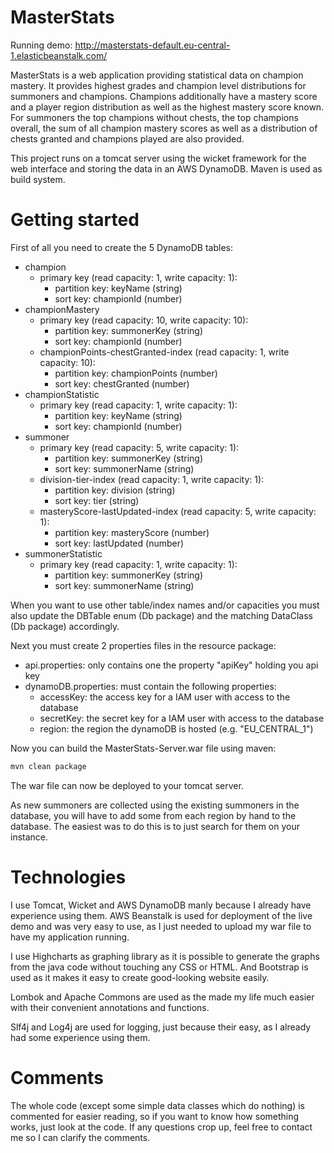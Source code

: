 # MasterStats

Running demo: http://masterstats-default.eu-central-1.elasticbeanstalk.com/

MasterStats is a web application providing statistical data on champion
mastery. It provides highest grades and champion level distributions
for summoners and champions. Champions additionally have a mastery score
and a player region distribution as well as the highest mastery score known.
For summoners the top champions without chests, the top champions overall,
the sum of all champion mastery scores as well as a distribution of chests
granted and champions played are also provided.

This project runs on a tomcat server using the wicket framework for the web
interface and storing the data in an AWS DynamoDB. Maven is used as build
system.

# Getting started
First of all you need to create the 5 DynamoDB tables:
* champion
  * primary key (read capacity: 1, write capacity: 1):
    * partition key: keyName (string)
    * sort key: championId (number)
* championMastery
  * primary key (read capacity: 10, write capacity: 10):
    * partition key: summonerKey (string)
    * sort key: championId (number)
  * championPoints-chestGranted-index (read capacity: 1, write capacity: 10):
    * partition key: championPoints (number)
    * sort key: chestGranted (number)
* championStatistic
  * primary key (read capacity: 1, write capacity: 1):
    * partition key: keyName (string)
    * sort key: championId (number)
* summoner
  * primary key (read capacity: 5, write capacity: 1):
    * partition key: summonerKey (string)
    * sort key: summonerName (string)
  * division-tier-index (read capacity: 1, write capacity: 1):
    * partition key: division (string)
    * sort key: tier (string)
  * masteryScore-lastUpdated-index (read capacity: 5, write capacity: 1):
    * partition key: masteryScore (number)
    * sort key: lastUpdated (number)
* summonerStatistic
  * primary key (read capacity: 1, write capacity: 1):
    * partition key: summonerKey (string)
    * sort key: summonerName (string)

When you want to use other table/index names and/or capacities you must also
update the DBTable enum (Db package) and the matching DataClass (Db package)
accordingly.

Next you must create 2 properties files in the resource package:
* api.properties: only contains one the property "apiKey" holding you api key
* dynamoDB.properties: must contain the following properties:
  * accessKey: the access key for a IAM user with access to the database
  * secretKey: the secret key for a IAM user with access to the database
  * region: the region the dynamoDB is hosted (e.g. "EU_CENTRAL_1")

Now you can build the MasterStats-Server.war file using maven:
```sh
mvn clean package
```
The war file can now be deployed to your tomcat server.

As new summoners are collected using the existing summoners in the database,
you will have to add some from each region by hand to the database. The easiest
was to do this is to just search for them on your instance.

# Technologies

I use Tomcat, Wicket and AWS DynamoDB manly because I already have experience
using them. AWS Beanstalk is used for deployment of the live demo and was
very easy to use, as I just needed to upload my war file to have my
application running.

I use Highcharts as graphing library as it is possible to generate the graphs
from the java code without touching any CSS or HTML. And Bootstrap is used
as it makes it easy to create good-looking website easily.

Lombok and Apache Commons are used as the made my life much easier with their
convenient annotations and functions.

Slf4j and Log4j are used for logging, just because their easy, as I already
had some experience using them.

# Comments

The whole code (except some simple data classes which do nothing) is commented
for easier reading, so if you want to know how something works, just look at
the code. If any questions crop up, feel free to contact me so I can clarify
the comments.